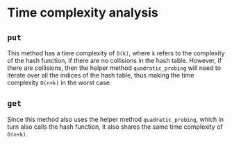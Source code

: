 # Time complexity analysis

## `put`
This method has a time complexity of `O(k)`, where `k` refers to the complexity
of the hash function, if there are no collisions in the hash table. However, if
there are collisions, then the helper method `quadratic_probing` will need to
iterate over all the indices of the hash table, thus making the time complexity
`O(n+k)` in the worst case.

## `get`
Since this method also uses the helper method `quadratic_probing`, which in
turn also calls the hash function, it also shares the same time complexity of
`O(n+k)`.
